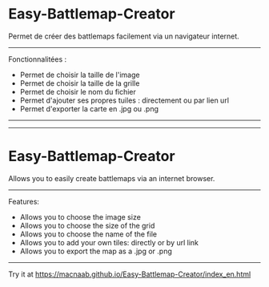 # Easy-Battlemap-Creator
Permet de créer des battlemaps facilement via un navigateur internet.

-------------------------------------------

Fonctionnalitées :
- Permet de choisir la taille de l'image
- Permet de choisir la taille de la grille
- Permet de choisir le nom du fichier
- Permet d'ajouter ses propres tuiles : directement ou par lien url
- Permet d'exporter la carte en .jpg ou .png

---------------
---------------

# Easy-Battlemap-Creator
Allows you to easily create battlemaps via an internet browser.

-------------------------------------------

Features:
- Allows you to choose the image size
- Allows you to choose the size of the grid
- Allows you to choose the name of the file
- Allows you to add your own tiles: directly or by url link
- Allows you to export the map as a .jpg or .png

-----------------------------------------

Try it at https://macnaab.github.io/Easy-Battlemap-Creator/index_en.html
